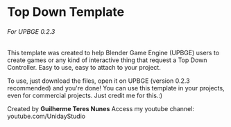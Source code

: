 # Top Down Template
###### For UPBGE 0.2.3
This template was created to help Blender Game Engine (UPBGE) users to create games or any kind of interactive thing that request a Top Down Controller. Easy to use, easy to attach to your project.

To use, just download the files, open it on UPBGE (version 0.2.3 recommended) and you're done! You can use this template in your projects, even for commercial projects. Just credit me for this.:)

Created by **Guilherme Teres Nunes**
Access my youtube channel: youtube.com/UnidayStudio